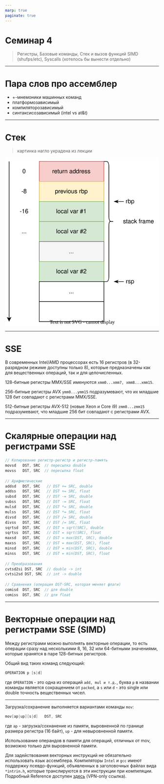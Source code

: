 ```yaml
---
marp: true
paginate: true
---
```


<style>
img[alt~="center"] {
  display: block;
  margin: 0 auto;
}
.columns {
  display: grid;
  grid-template-columns: repeat(2, minmax(0, 1fr));
  gap: 1rem;
}
.label {
  font-size: 20px !important;
}
</style>

# Семинар 4
> Регистры, Базовые команды, Стек и вызов функций
> SIMD (shufps/etc), Syscalls (хотелось бы вынести отдельно)

---

# Пара слов про ассемблер

- +-мнемоники машинных команд
- платформозависимый
- компиляторозависимый
- синтаксисозависимый (intel vs at&t)



---

# Стек
> картинка нагло украдена из лекции

![stack](stack.svg)

---

# SSE

В современных Intel/AMD процессорах есть 16 регистров (в 32-разрядном режиме доступны только 8), которые предназначены как для вещественных операций, так и для целочисленных.

128-битные регистры MMX/SSE именуются `xmm0...xmm7, xmm8...xmm15`.

256-битные регистры AVX `ymm0...ymm15` подразумевают, что их младшие 128 бит совпадают с регистрами MMX/SSE.

512-битные регистры AVX-512 (новые Xeon и Core i9) `zmm0...zmm15` подразумевают, что младшие 256 бит совпадают с регистрами AVX.

---

# Скалярные операции над регистрами SSE

```as
// Копирование регистр-регистр и регистр-память
movsd   DST, SRC  // пересылка double
movss   DST, SRC  // пересылка float

// Арифметические
addsd   DST, SRC   // DST += SRC, double
addss   DST, SRC   // DST += SRC, float
subsd   DST, SRC   // DST -= SRC, double
subss   DST, SRC   // DST -= SRC, float
mulsd   DST, SRC   // DST *= SRC, double
mulss   DST, SRC   // DST *= SRC, float
divsd   DST, SRC   // DST /= SRC, double
divss   DST, SRC   // DST /= SRC, float
sqrtsd  DST, SRC   // DST = sqrt(SRC), double
sqrtss  DST, SRC   // DST = sqrt(SRC), float
maxsd   DST, SRC   // DST = max(DST, SRC), double
maxss   DST, SRC   // DST = max(DST, SRC), float
minsd   DST, SRC   // DST = min(DST, SRC), double
minss   DST, SRC   // DST = min(DST, SRC), float

// Преобразования
cvtsd2si DST, SRC  // double -> int
cvtsi2sd DST, SRC  // int -> double

// Сравнения (операция DST-SRC, которая меняет флаги)
comisd  DST, SRC  // для double
comiss  DST, SRC  // для float
```

---

# Векторные операции над регистрами SSE (SIMD)

Между регистрами можно выполнять векторные операции, то есть операции сразу над несколькими 8, 16, 32 или 64-битными значениями, которые хранятся в паре 128-битных регистров.

Общий вид таких команд следующий:

```as
OPERATION p [s|d]
```

где `OPERATION` - это одна из операций `add, mul и т.д.`, буква `p` в названии команды является сокращением от `packed`, а `s` или `d` - это single или double точность вещественных чисел.

---

Загрузка/сохранение выполняется вариантами команды `mov`:

```as
mov[ap|up][s|d]   DST, SRC
```

где `ap` - загрузка/сохнанение из памяти, выровненной по границе размера регистра (16 байт), `up` - для невыровненной памяти.

Использование операндов в памяти для операций, отличных от mov, возможно только для выровненной памяти.

Для задействования векторных инструкций не обязательно использовать язык ассемблера. Компиляторы `Intel` и `gcc` имеют поддержку псевдо-функций, объявленных в заголовочных файлах вида `*intrin.h`, которые транслируются в эти инструкции при компиляции. Подробный Reference доступен [здесь](https://software.intel.com/sites/landingpage/IntrinsicsGuide/) (VPN-only ссылка).
